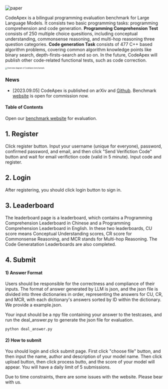 # 

![paper](/Users/fulingyue/Desktop/DataMining/LLM4EDU/CodeApex/figures/paper.png)

CodeApex is a bilingual  programming evaluation benchmark for Large Language Models. It consists two basic programming tasks: programming comprehension and code generation. **Programming Comprehension Test** consists of 250 multiple choice quesitions, including conceptual understanding, commonsense reasoning, and multi-hop reasoning three question categories. **Code generation Task** consists of 477  C++ based algorithm problems, covering common algorithm knowledge points like binary search, depth-firsts-search and so on. In the future, CodeApex will publish other code-related functional tests, such as code correction.

<img src="/Users/fulingyue/Desktop/DataMining/LLM4EDU/CodeApex/figures/intro.png" alt="Overview diagram of CodeApex benchamark." style="zoom:40%;" />



### News

- [2023.09.05] CodeApex is published on arXiv and [Github](https://github.com/APEXLAB/CodeApex.git). Benchmark [website]((https://apex.sjtu.edu.cn/codeapex/)) is open for commission now.



#### Table of Contents





Open our [benchmark website](https://apex.sjtu.edu.cn/codeapex/) for evaluation.

## 1. Register
Click register button. Input your username (unique for everyone), password, confirmed password, and email, and then click "Send Verifiction Code" button and wait for email verifiction code (valid in 5 minute). Input code and register.


## 2. Login
After registering, you should click login button to sign in.


## 3. Leaderboard
The leaderboard page is a leaderboard, which contains a Programming Comprehension Leaderboard in Chinese and a Programming Comprehension Leaderboard in English. In these two leaderboards, CU score means Conceptual Understanding scores, CR score for Commonsense Reasoning, and MCR stands for Multi-hop Reasoning. The Code Generatation Leaderboards are also completed.


## 4. Submit
#### 1) Answer Format
Users should be responsible for the correctness and compliance of their inputs. The format of answer generated by LLM is json, and the json file is divided into three dictionaries in order, representing the answers for CU, CR, and MCR, with each dictionary's answers sorted by ID within the dictionary. We provide a example.json.

Your input should be a npy file containing your answer to the testcases, and run the deal_answer.py to generate the json file for evaluation.
```
python deal_answer.py
```
#### 2) How to submit
You should login and click submit page. First click "choose file" button, and then input the name, author and description of your model name. Then click upload button, then click process butto, and the score of your model will appear. You will have a daily limit of 5 submissions.

Due to time constraints, there are some issues with the website. Please bear with us.

